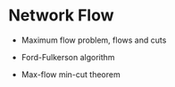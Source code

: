 # Network Flow

- Maximum flow problem, flows and cuts

- Ford-Fulkerson algorithm

- Max-flow min-cut theorem
